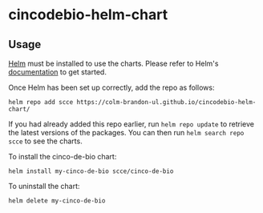 # cincodebio-helm-chart

## Usage

[Helm](https://helm.sh) must be installed to use the charts.  Please refer to
Helm's [documentation](https://helm.sh/docs) to get started.

Once Helm has been set up correctly, add the repo as follows:

`helm repo add scce https://colm-brandon-ul.github.io/cincodebio-helm-chart/`

If you had already added this repo earlier, run `helm repo update` to retrieve
the latest versions of the packages.  You can then run `helm search repo scce` to see the charts.

To install the cinco-de-bio chart:

`helm install my-cinco-de-bio scce/cinco-de-bio`

To uninstall the chart:

``helm delete my-cinco-de-bio``
